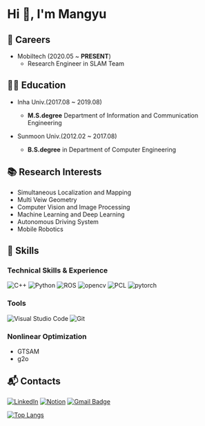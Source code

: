 # Hi 👋, I'm Mangyu

## 💼 Careers
* Mobiltech (2020.05 ~ __PRESENT__)
  * Research Engineer in SLAM Team

## 🧑‍🎓 Education
* Inha Univ.(2017.08 ~ 2019.08)
  * __M.S.degree__ Department of Information and Communication Engineering
 
* Sunmoon Univ.(2012.02 ~ 2017.08)
  * __B.S.degree__ in Department of Computer Engineering

## 📚 Research Interests
* Simultaneous Localization and Mapping
* Multi Veiw Geometry
* Computer Vision and Image Processing
* Machine Learning and Deep Learning
* Autonomous Driving System
* Mobile Robotics



## 💪 Skills

### Technical Skills & Experience
![C++](https://img.shields.io/badge/C++-00599C.svg?&style=for-the-badge&logo=cplusplus&logoColor=white)
![Python](https://img.shields.io/badge/Python-3776AB.svg?&style=for-the-badge&logo=Python&logoColor=white)
![ROS](https://img.shields.io/badge/ROS-22314E.svg?&style=for-the-badge&logo=ROS&logoColor=white)
![opencv](https://img.shields.io/badge/opencv-5C3EE8.svg?&style=for-the-badge&logo=opencv&logoColor=white)
![PCL](https://img.shields.io/badge/PCL-4285F4.svg?&style=for-the-badge&logo=googlecloud&logoColor=white)
![pytorch](https://img.shields.io/badge/pytorch-EE4C2C.svg?&style=for-the-badge&logo=pytorch&logoColor=white)


### Tools
![Visual Studio Code](https://img.shields.io/badge/Visual%20Studio%20Code-007ACC.svg?&style=for-the-badge&logo=Visual%20Studio%20Code&logoColor=white)
![Git](https://img.shields.io/badge/Git-F05032.svg?&style=for-the-badge&logo=Git&logoColor=white)

### Nonlinear Optimization
* GTSAM
* g2o

## :mailbox_with_mail: Contacts
[![LinkedIn](https://img.shields.io/badge/linkedin-%230077B5.svg?style=for-the-badge&logo=linkedin&logoColor=white&link=https://www.linkedin.com/in/man-gyu-kim-7830071a1)](https://www.linkedin.com/in/man-gyu-kim-7830071a1)
[![Notion](https://img.shields.io/badge/Notion-%23000000.svg?style=for-the-badge&logo=notion&logoColor=white&link=https://buttercup-smile-612.notion.site/Kim-Man-Gyu-a2884730eb054e37a31fadc69f2c5967?pvs=4/)](https://buttercup-smile-612.notion.site/Kim-Man-Gyu-a2884730eb054e37a31fadc69f2c5967?pvs=4/)
[![Gmail Badge](https://img.shields.io/badge/Gmail-EA4335.svg?&style=for-the-badge&logo=Gmail&logoColor=white&link=mailto:aksrb10@gmail.com)](mailto:aksrb10@gmail.com)

﻿[![Top Langs](https://github-readme-stats.vercel.app/api/top-langs/?username=aksrb1030&langs_count=10&layout=compact&theme=dark)](https://github.com/aksrb1030/aksrb1030)﻿


<!--
**aksrb1030/aksrb1030** is a ✨ _special_ ✨ repository because its `README.md` (this file) appears on your GitHub profile.

Here are some ideas to get you started:

- 🔭 I’m currently working on ...
- 🌱 I’m currently learning ...
- 👯 I’m looking to collaborate on ...
- 🤔 I’m looking for help with ...
- 💬 Ask me about ...
- 📫 How to reach me: ...
- 😄 Pronouns: ...
- ⚡ Fun fact: ...
-->
